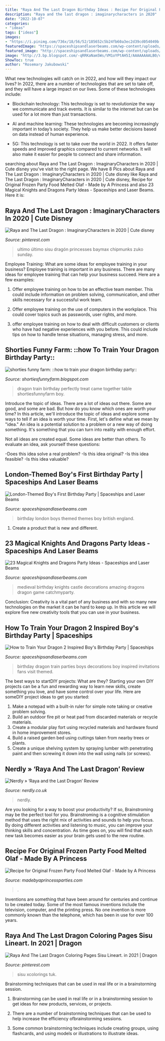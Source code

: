 ```yaml
---
title: "Raya And The Last Dragon Birthday Ideas : Recipe For Original Frozen Party Food Melted Olaf"
description: "Raya and the last dragon : imaginarycharacters in 2020"
date: "2022-10-07"
categories:
- "ideas"
tags: ["ideas"]
images:
- "https://i.pinimg.com/736x/18/56/52/185652c5b24fb60a3ec2d39cd054049b.jpg"
featuredImage: "https://spaceshipsandlaserbeams.com/wp-content/uploads/2015/09/london-england-birthday-party-ideas.jpg.jpg"
featured_image: "http://spaceshipsandlaserbeams.com/wp-content/uploads/2015/09/how-to-train-your-dragon-birthday-party-ideas.jpg"
image: "http://3.bp.blogspot.com/-qRRKaNam5Ws/VM1oYPtAH5I/AAAAAAAALB0/otNoEEcZsOc/s1600/DSC_0010.jpg"
ShowToc: true
author: "Rosemary Jakubowski"
---
```



What new technologies will catch on in 2022, and how will they impact our lives?
In 2022, there are a number of technologies that are set to take off, and they will have a large impact on our lives. Some of these technologies include: 
- Blockchain technology: This technology is set to revolutionize the way we communicate and track events. It is similar to the internet but can be used for a lot more than just transactions. 

- AI and machine learning: These technologies are becoming increasingly important in today’s society. They help us make better decisions based on data instead of human experience. 

- 5G: This technology is set to take over the world in 2022. It offers faster speeds and improved graphics compared to current networks. It will also make it easier for people to connect and share information.

	

		
searching about Raya and The Last Dragon : ImaginaryCharacters in 2020 | Cute disney you've visit to the right page. We have 8 Pics about Raya and The Last Dragon : ImaginaryCharacters in 2020 | Cute disney like Raya and The Last Dragon : ImaginaryCharacters in 2020 | Cute disney, Recipe for Original Frozen Party Food Melted Olaf - Made by A Princess and also 23 Magical Knights and Dragons Party Ideas - Spaceships and Laser Beams. Here it is:
		
    
## Raya And The Last Dragon : ImaginaryCharacters In 2020 | Cute Disney

<img loading=lazy src="https://i.pinimg.com/736x/32/c4/42/32c442bbf5567716da78adb280d4bcfe.jpg" onerror="this.onerror=null;this.src='https://tse2.mm.bing.net/th?id=OIP.ggh5u0Z1uhSSVOw84ik6iQHaJ3&amp;pid=15.1';" alt="Raya and The Last Dragon : ImaginaryCharacters in 2020 | Cute disney">

_Source: pinterest.com_

>ultimo último sisu dragón princesses baymax chipmunks zuko sunday. 

	

Employee Training: What are some ideas for employee training in your business?
Employee training is important in any business. There are many ideas for employee training that can help your business succeed. Here are a few examples:
1. Offer employee training on how to be an effective team member. This could include information on problem solving, communication, and other skills necessary for a successful work team.

2. Offer employee training on the use of computers in the workplace. This could cover topics such as passwords, user rights, and more.

3. offer employee training on how to deal with difficult customers or clients who have had negative experiences with you before. This could include tips on how to handle tense situations, managing stress, and more.

    
## Shorties Funny Farm: ::how To Train Your Dragon Birthday Party::

<img loading=lazy src="http://3.bp.blogspot.com/-qRRKaNam5Ws/VM1oYPtAH5I/AAAAAAAALB0/otNoEEcZsOc/s1600/DSC_0010.jpg" onerror="this.onerror=null;this.src='https://tse3.mm.bing.net/th?id=OIP.Ay6dYCLAHrvelckh6hBnmwHaLH&amp;pid=15.1';" alt="shorties funny farm: ::how to train your dragon birthday party::">

_Source: shortiesfunnyfarm.blogspot.com_

>dragon train birthday perfectly treat came together table shortiesfunnyfarm boy. 

	

Introduce the topic of ideas.
There are a lot of ideas out there. Some are good, and some are bad. But how do you know which ones are worth your time? In this article, we'll introduce the topic of ideas and explore some ways to tell if an idea is worth your time.
First, let's define what we mean by "idea." An idea is a potential solution to a problem or a new way of doing something. It's something that you can turn into reality with enough effort.

Not all ideas are created equal. Some ideas are better than others. To evaluate an idea, ask yourself these questions:

-Does this idea solve a real problem?
-Is this idea original?
-Is this idea feasible?
-Is this idea valuable?

    
## London-Themed Boy&#039;s First Birthday Party | Spaceships And Laser Beams

<img loading=lazy src="https://spaceshipsandlaserbeams.com/wp-content/uploads/2015/09/london-england-birthday-party-ideas.jpg.jpg" onerror="this.onerror=null;this.src='https://tse3.mm.bing.net/th?id=OIP.UOalicWG9f-zAChJpM-v4gHaLH&amp;pid=15.1';" alt="London-Themed Boy&#039;s First Birthday Party | Spaceships and Laser Beams">

_Source: spaceshipsandlaserbeams.com_

>birthday london boys themed themes boy british england. 

	

1. Create a product that is new and different.

    
## 23 Magical Knights And Dragons Party Ideas - Spaceships And Laser Beams

<img loading=lazy src="http://spaceshipsandlaserbeams.com/wp-content/uploads/2016/03/20-Medieval-Knights-Birthday-Party-660x880.jpg" onerror="this.onerror=null;this.src='https://tse1.mm.bing.net/th?id=OIP.15CwNEzZ2BwFxHEoRcEUyAHaJ4&amp;pid=15.1';" alt="23 Magical Knights and Dragons Party Ideas - Spaceships and Laser Beams">

_Source: spaceshipsandlaserbeams.com_

>medieval birthday knights castle decorations amazing dragons dragon game catchmyparty. 

	

Conclusion:
Creativity is a vital part of any business and with so many new technologies on the market it can be hard to keep up. In this article we will explore five new creativity tools that you can use in your business.

    
## How To Train Your Dragon 2 Inspired Boy&#039;s Birthday Party | Spaceships

<img loading=lazy src="http://spaceshipsandlaserbeams.com/wp-content/uploads/2015/09/how-to-train-your-dragon-birthday-party-ideas.jpg" onerror="this.onerror=null;this.src='https://tse1.mm.bing.net/th?id=OIP.bhzpscYPqzflYmZ7sJiWEQHaLH&amp;pid=15.1';" alt="How to Train Your Dragon 2 Inspired Boy&#039;s Birthday Party | Spaceships">

_Source: spaceshipsandlaserbeams.com_

>birthday dragon train parties boys decorations boy inspired invitations fans visit themed. 

	

The best ways to startDIY projects: What are they?
Starting your own DIY projects can be a fun and rewarding way to learn new skills, create something you love, and have some control over your life. Here are someDIY project ideas to get you started: 
1. Make a notepad with a built-in ruler for simple note taking or creative problem solving.
2. Build an outdoor fire pit or heat pad from discarded materials or recycle materials. 
3. Create a modular play fort using recycled materials and hardware found in home improvement stores. 
4. Build a raised garden bed using cuttings taken from nearby trees or plants. 
5. Create a unique shelving system by spraying lumber with penetrating paint and then screwing it down into the wall using nails (or screws).

    
## Nerdly » ‘Raya And The Last Dragon’ Review

<img loading=lazy src="http://www.nerdly.co.uk/wp-content/uploads/2021/03/raya-poster.jpg" onerror="this.onerror=null;this.src='https://tse2.mm.bing.net/th?id=OIP.owksIUVi_KKUfvGjVrdqkAHaKz&amp;pid=15.1';" alt="Nerdly » ‘Raya and the Last Dragon’ Review">

_Source: nerdly.co.uk_

>nerdly. 

	

Are you looking for a way to boost your productivity? If so, Brainstroming may be the perfect tool for you. Brainstroming is a cognitive stimulation method that uses the right mix of activities and sounds to help you focus. By doing different activities and listening to music, you can improve your thinking skills and concentration. As time goes on, you will find that each new task becomes easier as your brain gets used to the new routine.

    
## Recipe For Original Frozen Party Food Melted Olaf - Made By A Princess

<img loading=lazy src="https://i1.wp.com/www.madebyaprincessparties.com/wp-content/uploads/2014/05/frozen-party-melted-olaf-682x1024.png?ssl=1" onerror="this.onerror=null;this.src='https://tse4.mm.bing.net/th?id=OIP.kplpNqDpmTrNbPzyRchEHQHaLH&amp;pid=15.1';" alt="Recipe for Original Frozen Party Food Melted Olaf - Made by A Princess">

_Source: madebyaprincessparties.com_

>. 

	

Inventions are something that have been around for centuries and continue to be created today. Some of the most famous inventions include the television, computer, and the printing press. No one invention is more commonly known than the telephone, which has been in use for over 100 years.

    
## Raya And The Last Dragon Coloring Pages Sisu Lineart. In 2021 | Dragon

<img loading=lazy src="https://i.pinimg.com/736x/18/56/52/185652c5b24fb60a3ec2d39cd054049b.jpg" onerror="this.onerror=null;this.src='https://tse3.mm.bing.net/th?id=OIP.pVJY7aEoLbQHMZxU_IguDgHaHa&amp;pid=15.1';" alt="Raya And The Last Dragon Coloring Pages Sisu Lineart. in 2021 | Dragon">

_Source: pinterest.com_

>sisu xcolorings tuk. 

	

Brainstorming techniques that can be used in real life or in a brainstorming session.
1. Brainstorming can be used in real life or in a brainstorming session to get ideas for new products, services, or projects.
2. There are a number of brainstorming techniques that can be used to help increase the efficiency ofbrainstorming sessions.

3. Some common brainstorming techniques include creating groups, using flashcards, and using models or illustrations to illustrate ideas.


